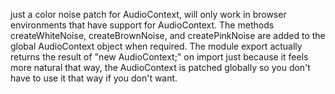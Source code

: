 just a color noise patch for AudioContext, will only work in browser environments that have support for AudioContext.
The methods createWhiteNoise, createBrownNoise, and createPinkNoise are added to the global AudioContext object when required. The module export actually returns the result of "new AudioContext;" on import just because it feels more natural that way, the AudioContext is patched globally so you don't have to use it that way if you don't want.